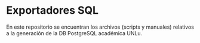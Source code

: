 # Exportadores SQL

En este repositorio se encuentran los archivos (scripts y manuales) relativos a la generación de la DB PostgreSQL académica UNLu.
